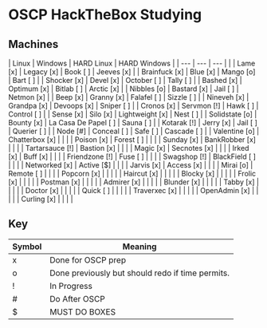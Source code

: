 # OSCP HackTheBox Studying

## Machines

| Linux            | Windows         | HARD Linux            | HARD Windows  |
| ---              | ---             | ---                   |               |
| Lame        [x]  | Legacy     [x]  | Book             [ ]  | Jeeves   [x]  |
| Brainfuck   [x]  | Blue       [x]  | Mango            [o]  | Bart     [ ]  |
| Shocker     [x]  | Devel      [x]  | October          [ ]  | Tally    [ ]  |
| Bashed      [x]  | Optimum    [x]  | Bitlab           [ ]  | Arctic   [x]  |
| Nibbles     [o]  | Bastard    [x]  | Jail             [ ]  | Netmon   [x]  |
| Beep        [x]  | Granny     [x]  | Falafel          [ ]  | Sizzle   [ ]  |
| Nineveh     [x]  | Grandpa    [x]  | Devoops          [x]  | Sniper   [ ]  |
| Cronos      [x]  | Servmon    [!]  | Hawk             [ ]  | Control  [ ]  |
| Sense       [x]  | Silo       [x]  | Lightweight      [x]  | Nest     [ ]  |
| Solidstate  [o]  | Bounty     [x]  | La Casa De Papel [ ]  | Sauna    [ ]  |
| Kotarak     [!]  | Jerry      [x]  | Jail             [ ]  | Querier  [ ]  |
| Node        [#]  | Conceal    [ ]  | Safe             [ ]  | Cascade  [ ]  |
| Valentine   [o]  | Chatterbox [x]  |                       |               |
| Poison      [x]  | Forest     [ ]  |                       |               |
| Sunday      [x]  | BankRobber [x]  |                       |               |
| Tartarsauce [!]  | Bastion    [x]  |                       |               |
| Magic       [x]  | Secnotes   [x]  |                       |               |
| Irked       [x]  | Buff       [x]  |                       |               |
| Friendzone  [!]  | Fuse       [ ]  |                       |               |
| Swagshop    [!]  | BlackField [ ]  |                       |               |
| Networked   [x]  | Active     [$]  |                       |               |
| Jarvis      [x]  | Access     [x]  |                       |               |
| Mirai       [o]  | Remote     [ ]  |                       |               |
| Popcorn     [x]  |                 |                       |               |
| Haircut     [x]  |                 |                       |               |
| Blocky      [x]  |                 |                       |               |
| Frolic      [x]  |                 |                       |               |
| Postman     [x]  |                 |                       |               |
| Admirer     [x]  |                 |                       |               |
| Blunder     [x]  |                 |                       |               |
| Tabby       [x]  |                 |                       |               |
| Doctor      [x]  |                 |                       |               |
| Quick       [ ]  |                 |                       |               |
| Traverxec   [x]  |                 |                       |               |
| OpenAdmin   [x]  |                 |                       |               |
| Curling     [x]  |                 |                       |               |


## Key

| Symbol | Meaning                                           |
| ---    | ---                                               |
| x      | Done for OSCP prep                                |
| o      | Done previously but should redo if time permits.  |
| !      | In Progress                                       |
| #      | Do After OSCP                                     |
| $      | MUST DO BOXES                                     |
